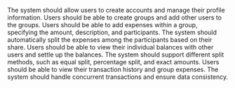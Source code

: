 
The system should allow users to create accounts and manage their profile information.
Users should be able to create groups and add other users to the groups.
Users should be able to add expenses within a group, specifying the amount, description, and participants.
The system should automatically split the expenses among the participants based on their share.
Users should be able to view their individual balances with other users and settle up the balances.
The system should support different split methods, such as equal split, percentage split, and exact amounts.
Users should be able to view their transaction history and group expenses.
The system should handle concurrent transactions and ensure data consistency.
